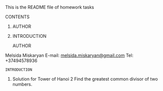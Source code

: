 This is the README file of homework tasks

CONTENTS 

1. AUTHOR 
2. INTRODUCTION

    AUTHOR

Melsida Miskaryan
E-mail: melsida.miskaryan@gmail.com
Tel: +37494578936

    INTRODUCTION

1.  Solution for Tower of Hanoi
2   Find the greatest common divisor of two numbers.
